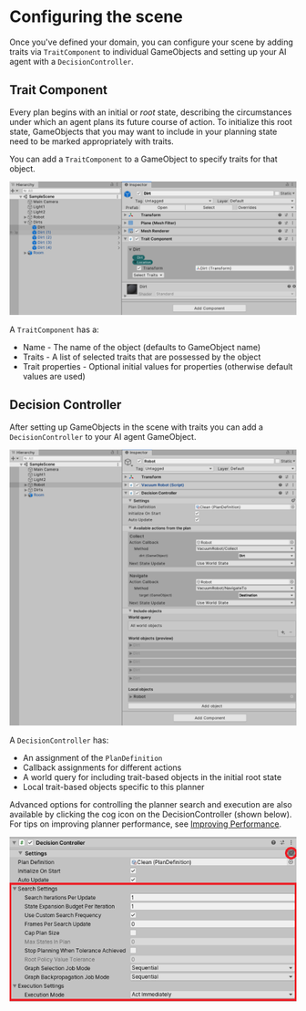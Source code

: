 # Configuring the scene

Once you've defined your domain, you can configure your scene by adding traits via `TraitComponent` to individual GameObjects and setting up your AI agent with a `DecisionController`.

## Trait Component

Every plan begins with an initial or _root_ state, describing the circumstances under which an agent plans its future course of action. To initialize this root state, GameObjects that you may want to include in your planning state need to be marked appropriately with traits.

You can add a `TraitComponent` to a GameObject to specify traits for that object.

![Image](images/TraitComponent.png)

A `TraitComponent` has a:
* Name - The name of the object (defaults to GameObject name)
* Traits - A list of selected traits that are possessed by the object
* Trait properties - Optional initial values for properties (otherwise default values are used)

## Decision Controller

After setting up GameObjects in the scene with traits you can add a `DecisionController` to your AI agent GameObject.

![Image](images/DecisionController.png)

A `DecisionController` has:
* An assignment of the `PlanDefinition`
* Callback assignments for different actions
* A world query for including trait-based objects in the initial root state
* Local trait-based objects specific to this planner

Advanced options for controlling the planner search and execution are also available by clicking the cog icon on the DecisionController (shown below). For tips on improving planner performance, see [Improving Performance](PlannerPerformanceTips.md).

![Image](images/AdvancedSettings.png)